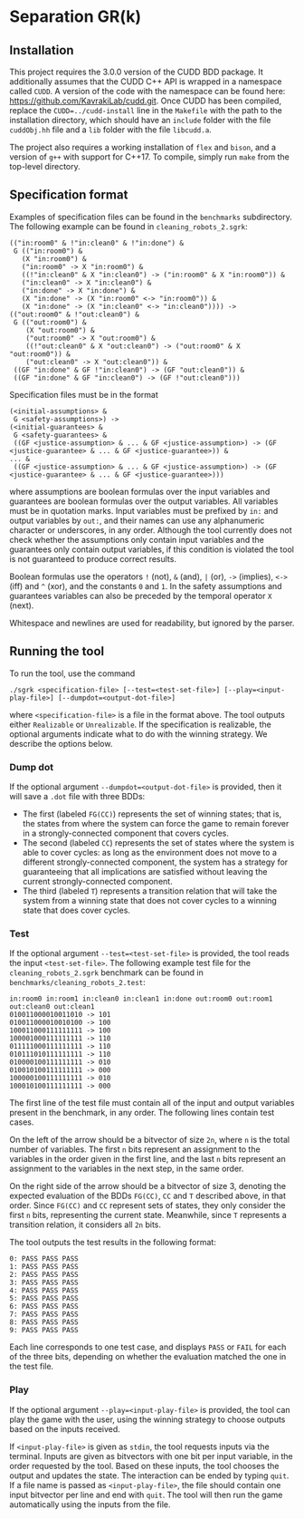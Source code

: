 # Separation GR(k)

## Installation

This project requires the 3.0.0 version of the CUDD BDD package. It additionally assumes that the CUDD C++ API is wrapped in a namespace called ``CUDD``. A version of the code with the namespace can be found here: https://github.com/KavrakiLab/cudd.git. Once CUDD has been compiled, replace the ``CUDD=../cudd-install`` line in the ``Makefile`` with the path to the installation directory, which should have an ``include`` folder with the file ``cuddObj.hh`` file and a ``lib`` folder with the file ``libcudd.a``.

The project also requires a working installation of ``flex`` and ``bison``, and a version of ``g++`` with support for C++17. To compile, simply run ``make`` from the top-level directory.

## Specification format

Examples of specification files can be found in the ``benchmarks`` subdirectory. The following example can be found in ``cleaning_robots_2.sgrk``:

```
(("in:room0" & !"in:clean0" & !"in:done") &
 G (("in:room0") &
   (X "in:room0") &
   ("in:room0" -> X "in:room0") &
   ((!"in:clean0" & X "in:clean0") -> ("in:room0" & X "in:room0")) &
   ("in:clean0" -> X "in:clean0") &
   ("in:done" -> X "in:done") &
   (X "in:done" -> (X "in:room0" <-> "in:room0")) &
   (X "in:done" -> (X "in:clean0" <-> "in:clean0")))) ->
(("out:room0" & !"out:clean0") &
 G (("out:room0") &
    (X "out:room0") &
    ("out:room0" -> X "out:room0") &
    ((!"out:clean0" & X "out:clean0") -> ("out:room0" & X "out:room0")) &
    ("out:clean0" -> X "out:clean0")) &
 ((GF "in:done" & GF !"in:clean0") -> (GF "out:clean0")) &
 ((GF "in:done" & GF "in:clean0") -> (GF !"out:clean0")))
```

Specification files must be in the format

```
(<initial-assumptions> &
 G <safety-assumptions>) ->
(<initial-guarantees> &
 G <safety-guarantees> &
 ((GF <justice-assumption> & ... & GF <justice-assumption>) -> (GF <justice-guarantee> & ... & GF <justice-guarantee>)) &
... &
 ((GF <justice-assumption> & ... & GF <justice-assumption>) -> (GF <justice-guarantee> & ... & GF <justice-guarantee>)))
```

where assumptions are boolean formulas over the input variables and guarantees are boolean formulas over the output variables. All variables must be in quotation marks. Input variables must be prefixed by ``in:`` and output variables by ``out:``, and their names can use any alphanumeric character or underscores, in any order. Although the tool currently does not check whether the assumptions only contain input variables and the guarantees only contain output variables, if this condition is violated the tool is not guaranteed to produce correct results.

Boolean formulas use the operators ``!`` (not), ``&`` (and), ``|`` (or), ``->`` (implies), ``<->`` (iff) and ``^`` (xor), and the constants ``0`` and ``1``. In the safety assumptions and guarantees variables can also be preceded by the temporal operator ``X`` (next).

Whitespace and newlines are used for readability, but ignored by the parser.

## Running the tool

To run the tool, use the command

```
./sgrk <specification-file> [--test=<test-set-file>] [--play=<input-play-file>] [--dumpdot=<output-dot-file>]
```

where ``<specification-file>`` is a file in the format above. The tool outputs either ``Realizable`` or ``Unrealizable``. If the specification is realizable, the optional arguments indicate what to do with the winning strategy. We describe the options below.

### Dump dot

If the optional argument ``--dumpdot=<output-dot-file>`` is provided, then it will save a ``.dot`` file with three BDDs:

* The first (labeled ``FG(CC)``) represents the set of winning states; that is, the states from where the system can force the game to remain forever in a strongly-connected component that covers cycles.
* The second (labeled ``CC``) represents the set of states where the system is able to cover cycles: as long as the environment does not move to a different strongly-connected component, the system has a strategy for guaranteeing that all implications are satisfied without leaving the current strongly-connected component.
* The third (labeled ``T``) represents a transition relation that will take the system from a winning state that does not cover cycles to a winning state that does cover cycles.

### Test

If the optional argument ``--test=<test-set-file>`` is provided, the tool reads the input ``<test-set-file>``. The following example test file for the ``cleaning_robots_2.sgrk`` benchmark can be found in ``benchmarks/cleaning_robots_2.test``:

```
in:room0 in:room1 in:clean0 in:clean1 in:done out:room0 out:room1 out:clean0 out:clean1
010011000010011010 -> 101
010011000010010100 -> 100
100011000111111111 -> 100
100001000111111111 -> 110
011111000111111111 -> 110
010111010111111111 -> 110
010000100111111111 -> 010
010010100111111111 -> 000
100000100111111111 -> 010
100010100111111111 -> 000
```

The first line of the test file must contain all of the input and output variables present in the benchmark, in any order. The following lines contain test cases.

On the left of the arrow should be a bitvector of size ``2n``, where ``n`` is the total number of variables. The first ``n`` bits represent an assignment to the variables in the order given in the first line, and the last ``n`` bits represent an assignment to the variables in the next step, in the same order.

On the right side of the arrow should be a bitvector of size 3, denoting the expected evaluation of the BDDs ``FG(CC)``, ``CC`` and ``T`` described above, in that order. Since ``FG(CC)`` and ``CC`` represent sets of states, they only consider the first ``n`` bits, representing the current state. Meanwhile, since ``T`` represents a transition relation, it considers all ``2n`` bits.

The tool outputs the test results in the following format:

```
0: PASS PASS PASS
1: PASS PASS PASS
2: PASS PASS PASS
3: PASS PASS PASS
4: PASS PASS PASS
5: PASS PASS PASS
6: PASS PASS PASS
7: PASS PASS PASS
8: PASS PASS PASS
9: PASS PASS PASS
```

Each line corresponds to one test case, and displays ``PASS`` or ``FAIL`` for each of the three bits, depending on whether the evaluation matched the one in the test file.

### Play

If the optional argument ``--play=<input-play-file>`` is provided, the tool can play the game with the user, using the winning strategy to choose outputs based on the inputs received.

If ``<input-play-file>`` is given as ``stdin``, the tool requests inputs via the terminal. Inputs are given as bitvectors with one bit per input variable, in the order requested by the tool. Based on these inputs, the tool chooses the output and updates the state. The interaction can be ended by typing ``quit``. If a file name is passed as ``<input-play-file>``, the file should contain one input bitvector per line and end with ``quit``. The tool will then run the game automatically using the inputs from the file.